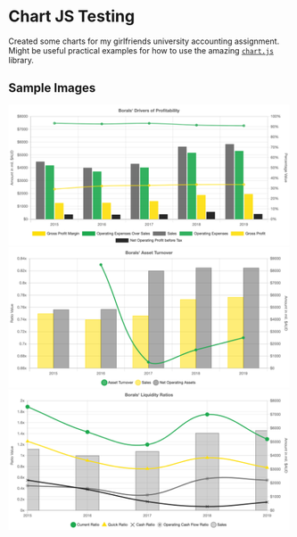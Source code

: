 # Chart JS Testing
Created some charts for my girlfriends university accounting assignment. Might be useful practical examples for how to use the amazing [`chart.js`](https://www.chartjs.org/) library.

## Sample Images
![Profitability Chart](./sample-images/boral-profitability-v2.png)
![Asset Turnover Chart](./sample-images/boral-asset-turnover-v3.png)
![Liquidity Chart](./sample-images/boral-liquidity-v1.png)
